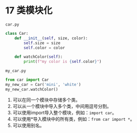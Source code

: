 # 17 类模块化

`car.py`

```python
class Car:
    def __init__(self, size, color):
        self.size = size
        self.color = color

    def watchColor(self):
        print(f"my color is {self.color}")
```

`my_car.py`

```python
from car import Car
my_new_car = Car('mini', 'white')
my_new_car.watchColor()
```

1. 可以在同一个模块中存储多个类。
2. 可以从一个模块中导入多个类，中间用逗号分割。
3. 可以使用import导入整个模块，例如：`import car`。
4. 可以使用*导入模块中的所有类，例如：`from car import *`。
5. 可以使用别名。